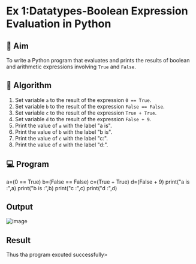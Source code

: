 
# Ex 1:Datatypes-Boolean Expression Evaluation in Python

## 🎯 Aim
To write a Python program that evaluates and prints the results of boolean and arithmetic expressions involving `True` and `False`.

## 🧠 Algorithm
1. Set variable `a` to the result of the expression `0 == True`.
2. Set variable `b` to the result of the expression `False == False`.
3. Set variable `c` to the result of the expression `True + True`.
4. Set variable `d` to the result of the expression `False + 9`.
5. Print the value of `a` with the label "a is".
6. Print the value of `b` with the label "b is".
7. Print the value of `c` with the label "c:".
8. Print the value of `d` with the label "d:".

## 💻 Program
a=(0 == True)
b=(False == False)
c=(True + True)
d=(False + 9)
print("a is :",a)
print("b is :",b)
print("c :",c)
print("d :",d)
## Output
![image](https://github.com/user-attachments/assets/1e0d9de2-5206-405e-b4ba-8ab95fcf0708)

## Result
Thus tha program excuted successfully>
